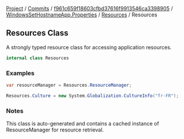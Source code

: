 [Project](../../../../index.md) / [Commits](../../../index.md) / [f961c659f18603cfbd37616f9913546ca3398905](../../index.md) / [WindowsSetHostnameApp.Properties](../index.md) / [Resources](index.md) / Resources

## Resources Class

A strongly typed resource class for accessing application resources.

```csharp
internal class Resources
```

### Examples
```csharp
var resourceManager = Resources.ResourceManager;
```

```csharp
Resources.Culture = new System.Globalization.CultureInfo("fr-FR");
```

### Notes
This class is auto-generated and contains a cached instance of ResourceManager for resource retrieval.

